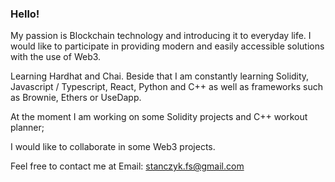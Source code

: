 ### Hello!

My passion is Blockchain technology and introducing it to everyday life. I would like to participate in providing modern and easily accessible solutions with the use of Web3.

Learning Hardhat and Chai.
Beside that I am constantly learning Solidity, Javascript / Typescript, React, Python and C++ as well as frameworks such as Brownie, Ethers or UseDapp.

At the moment I am working on some Solidity projects and C++ workout planner;

I would like to collaborate in some Web3 projects. 

Feel free to contact me at Email: stanczyk.fs@gmail.com




<!--
**FStanczyk/FStanczyk** is a ✨ _special_ ✨ repository because its `README.md` (this file) appears on your GitHub profile.

Here are some ideas to get you started:

- 🔭 I’m currently working on ...
- 🌱 I’m currently learning ...
- 👯 I’m looking to collaborate on ...
- 🤔 I’m looking for help with ...
- 💬 Ask me about ...
- 📫 How to reach me: ...
- 😄 Pronouns: ...
- ⚡ Fun fact: ...
-->

